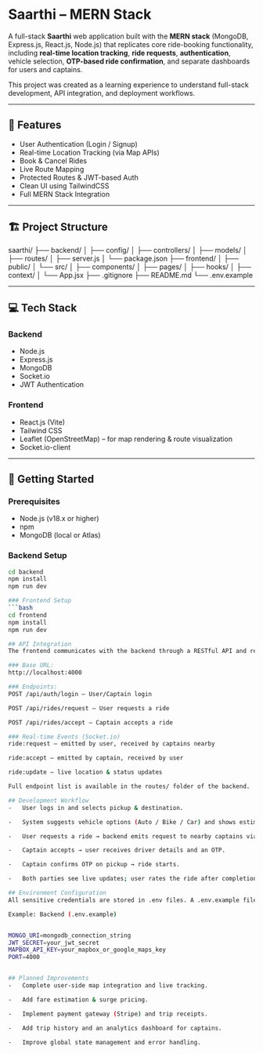 # Saarthi – MERN Stack

A full-stack **Saarthi** web application built with the **MERN stack** (MongoDB, Express.js, React.js, Node.js) that replicates core ride-booking functionality, including **real-time location tracking**, **ride requests**, **authentication**, vehicle selection, **OTP-based ride confirmation**, and separate dashboards for users and captains.

This project was created as a learning experience to understand full-stack development, API integration, and deployment workflows.

---

## 🌟 Features

-   User Authentication (Login / Signup)
-   Real-time Location Tracking (via Map APIs)
-   Book & Cancel Rides
-   Live Route Mapping
-   Protected Routes & JWT-based Auth
-   Clean UI using TailwindCSS
-   Full MERN Stack Integration

---

## 🏗️ Project Structure


saarthi/
├── backend/
│   ├── config/
│   ├── controllers/
│   ├── models/
│   ├── routes/
│   ├── server.js
│   └── package.json
├── frontend/
│   ├── public/
│   └── src/
│       ├── components/
│       ├── pages/
│       ├── hooks/
│       ├── context/
│       └── App.jsx
├── .gitignore
├── README.md
└── .env.example


---

## 💻 Tech Stack

### Backend
-   Node.js
-   Express.js
-   MongoDB
-   Socket.io
-   JWT Authentication

### Frontend
-   React.js (Vite)
-   Tailwind CSS
-   Leaflet (OpenStreetMap) – for map rendering & route visualization
-   Socket.io-client

---

## 🚀 Getting Started

### Prerequisites

-   Node.js (v18.x or higher)
-   npm
-   MongoDB (local or Atlas)

### Backend Setup
```bash
cd backend
npm install
npm run dev

### Frontend Setup
```bash
cd frontend
npm install
npm run dev

## API Integration
The frontend communicates with the backend through a RESTful API and real-time Socket.io events.

### Base URL:
http://localhost:4000

### Endpoints:
POST /api/auth/login – User/Captain login

POST /api/rides/request – User requests a ride

POST /api/rides/accept – Captain accepts a ride

### Real-time Events (Socket.io)
ride:request – emitted by user, received by captains nearby

ride:accept – emitted by captain, received by user

ride:update – live location & status updates

Full endpoint list is available in the routes/ folder of the backend.

## Development Workflow
-   User logs in and selects pickup & destination.

-   System suggests vehicle options (Auto / Bike / Car) and shows estimated fare.

-   User requests a ride → backend emits request to nearby captains via Socket.io.

-   Captain accepts → user receives driver details and an OTP.

-   Captain confirms OTP on pickup → ride starts.

-   Both parties see live updates; user rates the ride after completion.

## Environment Configuration
All sensitive credentials are stored in .env files. A .env.example file is provided to indicate the required variables.

Example: Backend (.env.example)


MONGO_URI=mongodb_connection_string
JWT_SECRET=your_jwt_secret
MAPBOX_API_KEY=your_mapbox_or_google_maps_key
PORT=4000


## Planned Improvements
-   Complete user-side map integration and live tracking.

-   Add fare estimation & surge pricing.

-   Implement payment gateway (Stripe) and trip receipts.

-   Add trip history and an analytics dashboard for captains.

-   Improve global state management and error handling.















